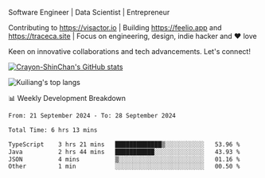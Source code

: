 Software Engineer | Data Scientist | Entrepreneur

Contributing to https://visactor.io | Building https://feelio.app and https://traceca.site | Focus on engineering, design, indie hacker and ❤️ love

Keen on innovative collaborations and tech advancements. Let's connect!

[![Crayon-ShinChan's GitHub stats](https://github-readme-stats.vercel.app/api?username=mengxi-ream)](https://github.com/anuraghazra/github-readme-stats)

![Kuiliang's top langs](https://github-readme-stats.vercel.app/api/top-langs?username=mengxi-ream&&hide=tex,jupyter%20notebook,mdx,scss)

📊 Weekly Development Breakdown

<!--START_SECTION:waka-->

```txt
From: 21 September 2024 - To: 28 September 2024

Total Time: 6 hrs 13 mins

TypeScript    3 hrs 21 mins   █████████████▒░░░░░░░░░░░   53.96 %
Java          2 hrs 44 mins   ███████████░░░░░░░░░░░░░░   43.93 %
JSON          4 mins          ▒░░░░░░░░░░░░░░░░░░░░░░░░   01.16 %
Other         1 min           ░░░░░░░░░░░░░░░░░░░░░░░░░   00.50 %
```

<!--END_SECTION:waka-->
